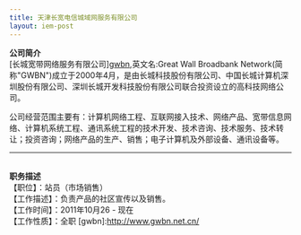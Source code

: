 ```yaml
---
title: 天津长宽电信城域网服务有限公司
layout: iem-post
---
```


**公司简介**   
[长城宽带网络服务有限公司][gwbn](简称"长城宽带"),英文名:Great Wall Broadbank Network(简称"GWBN")成立于2000年4月，是由长城科技股份有限公司、中国长城计算机深圳股份有限公司、深圳长城开发科技股份有限公司联合投资设立的高科技网络公司。   

公司经营范围主要有：计算机网络工程、互联网接入技术、网络产品、宽带信息网络、计算机系统工程、通讯系统工程的技术开发、技术咨询、技术服务、技术转让；投资咨询；网络产品的生产、销售；电子计算机及外部设备、通讯设备等。
<br><hr><br>
**职务描述**   
【职位】：站员（市场销售）   
【工作描述】：负责产品的社区宣传以及销售。   
【工作时间】：2011年10月26 - 现在   
【工作性质】：全职
[gwbn]:http://www.gwbn.net.cn/